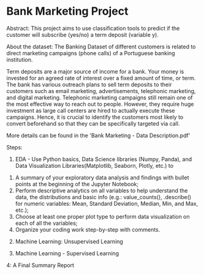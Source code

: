 # Bank Marketing Project

Abstract: 
This project aims to use classification tools to predict if the customer will subscribe (yes/no) a term deposit (variable y).

About the dataset: 
The Banking Dataset of different customers is related to direct marketing campaigns (phone calls) of a Portuguese banking institution. 

Term deposits are a major source of income for a bank. Your money is invested for an agreed rate of interest over a fixed amount of time, or term. The bank has various outreach plans to sell term deposits to their customers such as email marketing, advertisements, telephonic marketing, and digital marketing. Telephonic marketing campaigns still remain one of the most effective way to reach out to people. However, they require huge investment as large call centers are hired to actually execute these campaigns. Hence, it is crucial to identify the customers most likely to convert beforehand so that they can be specifically targeted via call.

More details can be found in the 'Bank Marketing - Data Description.pdf'

Steps:

1. EDA - Use Python basics, Data Science libraries (Numpy, Panda), and Data Visualization Libraries(Matplotlib, Seaborn, Plotly, etc.) to 
  1) A summary of your exploratory data analysis and findings with bullet points at the beginning of the Jupyter Notebook;
  2) Perform descriptive analytics on all variables to help understand the data, the
distributions and basic info (e.g.: value_counts(), .describe() for numeric variables: Mean, Standard Deviation, Median, Min, and Max, etc.);
  3) Choose at least one proper plot type to perform data visualization on each of all the variables;
  4) Organize your coding work step-by-step with comments.
  
2. Machine Learning: Unsupervised Learning

3. Machine Learning - Supervised Learning

4: A Final Summary Report





